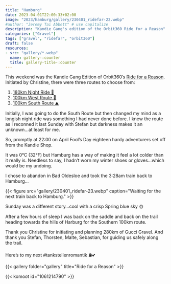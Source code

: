 ```yaml
---
title: "Hamburg"
date: 2023-04-01T22:00:33+02:00
image: "2023/hamburg/gallery/230401_ridefar-22.webp"
#author: "Jeremy Tai Abbett" # use capitalize
description: "Kandie Gang's edition of the Orbit360 Ride for a Reason"
categories: ["Gravel"]
tags: ["gravel", "ridefar", "orbit360"]
draft: false
resources: 
- src: "gallery/*.webp"
  name: gallery-:counter
  title: gallery-title-:counter
---
```



This weekend was the Kandie Gang Edition of Orbit360’s [Ride for a Reason](https://www.orbit360.cc/ridefar). Initiated by Christine, there were three routes to choose from:

1. [180km Night Ride 🌚](https://www.komoot.com/tour/1066084529)
2. [100km West Route 🌵](https://www.komoot.com/tour/1045280454)
3. [100km South Route ⛰️](https://www.komoot.com/tour/1066850749)

Initially, I was going to do the South Route but then changed my mind as a longish night ride was something I had never done before. I knew the route as I reconned it last Sunday with Stefan but darkness makes it an unknown…at least for me.

So, promptly at 22:00 on April Fool’s Day eighteen hardy adventurers set off from the Kandie Shop.

It was 0°C (32°F) but Hamburg has a way of making it feel a lot colder than it really is. Needless to say, I hadn’t worn my winter shoes or gloves…which would be my undoing.

I chose to abandon in Bad Oldesloe and took the 3:28am train back to Hamburg…

{{< figure src="gallery/230401_ridefar-23.webp" caption="Waiting for the next train back to Hamburg." >}}

Sunday was a different story…cool with a crisp Spring blue sky 🌞

After a few hours of sleep I was back on the saddle and back on the trail heading towards the hills of Harburg for the Southern 100km route.

Thank you Christine for initiating and planning 280km of Gucci Gravel. And thank you Stefan, Thorsten, Malte, Sebastian, for guiding us safely along the trail.

Here’s to my next #tankstellenromantik ⛽💕

{{< gallery folder="gallery" title="Ride for a Reason" >}}

{{< komoot id="1061214790" >}}